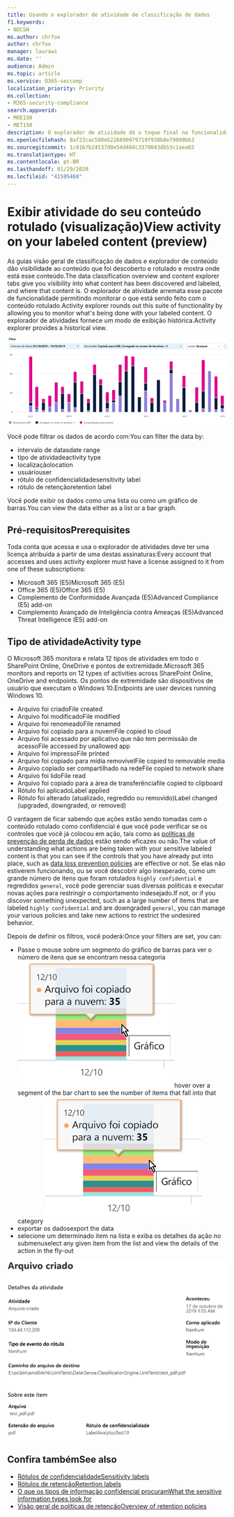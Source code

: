 ```yaml
---
title: Usando o explorador de atividade de classificação de dados
f1.keywords:
- NOCSH
ms.author: chrfox
author: chrfox
manager: laurawi
ms.date: ''
audience: Admin
ms.topic: article
ms.service: O365-seccomp
localization_priority: Priority
ms.collection:
- M365-security-compliance
search.appverid:
- MOE150
- MET150
description: O explorador de atividade dá o toque final na funcionalidade do recurso de classificação de dados, permitindo que você veja e filtre as ações que os usuários estão executando no conteúdo rotulado.
ms.openlocfilehash: 8af23cac590eb226890979719f938b8e79099bb3
ms.sourcegitcommit: 1c91b7b24537d0e54d484c3379043db53c1aea65
ms.translationtype: HT
ms.contentlocale: pt-BR
ms.lasthandoff: 01/29/2020
ms.locfileid: "41595468"
---
```

# <a name="view-activity-on-your-labeled-content-preview"></a><span data-ttu-id="eca34-103">Exibir atividade do seu conteúdo rotulado (visualização)</span><span class="sxs-lookup"><span data-stu-id="eca34-103">View activity on your labeled content (preview)</span></span>

<span data-ttu-id="eca34-104">As guias visão geral de classificação de dados e explorador de conteúdo dão visibilidade ao conteúdo que foi descoberto e rotulado e mostra onde está esse conteúdo.</span><span class="sxs-lookup"><span data-stu-id="eca34-104">The data classification overview and content explorer tabs give you visibility into what content has been discovered and labeled, and where that content is.</span></span> <span data-ttu-id="eca34-105">O explorador de atividade arremata esse pacote de funcionalidade permitindo monitorar o que está sendo feito com o conteúdo rotulado.</span><span class="sxs-lookup"><span data-stu-id="eca34-105">Activity explorer rounds out this suite of functionality by allowing you to monitor what's being done with your labeled content.</span></span> <span data-ttu-id="eca34-106">O explorador de atividades fornece um modo de exibição histórica.</span><span class="sxs-lookup"><span data-stu-id="eca34-106">Activity explorer provides a historical view.</span></span>

![Visão geral da captura de tela do Explorador de atividades](media/data-classification-activity-explorer-1.png)

<span data-ttu-id="eca34-108">Você pode filtrar os dados de acordo com:</span><span class="sxs-lookup"><span data-stu-id="eca34-108">You can filter the data by:</span></span>

- <span data-ttu-id="eca34-109">intervalo de datas</span><span class="sxs-lookup"><span data-stu-id="eca34-109">date range</span></span>
- <span data-ttu-id="eca34-110">tipo de atividade</span><span class="sxs-lookup"><span data-stu-id="eca34-110">activity type</span></span>
- <span data-ttu-id="eca34-111">localização</span><span class="sxs-lookup"><span data-stu-id="eca34-111">location</span></span>
- <span data-ttu-id="eca34-112">usuário</span><span class="sxs-lookup"><span data-stu-id="eca34-112">user</span></span>
- <span data-ttu-id="eca34-113">rótulo de confidencialidade</span><span class="sxs-lookup"><span data-stu-id="eca34-113">sensitivity label</span></span>
- <span data-ttu-id="eca34-114">rótulo de retenção</span><span class="sxs-lookup"><span data-stu-id="eca34-114">retention label</span></span>


<span data-ttu-id="eca34-115">Você pode exibir os dados como uma lista ou como um gráfico de barras.</span><span class="sxs-lookup"><span data-stu-id="eca34-115">You can view the data either as a list or a bar graph.</span></span>

## <a name="prerequisites"></a><span data-ttu-id="eca34-116">Pré-requisitos</span><span class="sxs-lookup"><span data-stu-id="eca34-116">Prerequisites</span></span>

<span data-ttu-id="eca34-117">Toda conta que acessa e usa o explorador de atividades deve ter uma licença atribuída a partir de uma destas assinaturas:</span><span class="sxs-lookup"><span data-stu-id="eca34-117">Every account that accesses and uses activity explorer must have a license assigned to it from one of these subscriptions:</span></span>

- <span data-ttu-id="eca34-118">Microsoft 365 (E5)</span><span class="sxs-lookup"><span data-stu-id="eca34-118">Microsoft 365 (E5)</span></span>
- <span data-ttu-id="eca34-119">Office 365 (E5)</span><span class="sxs-lookup"><span data-stu-id="eca34-119">Office 365 (E5)</span></span>
- <span data-ttu-id="eca34-120">Complemento de Conformidade Avançada (E5)</span><span class="sxs-lookup"><span data-stu-id="eca34-120">Advanced Compliance (E5) add-on</span></span>
- <span data-ttu-id="eca34-121">Complemento Avançado de Inteligência contra Ameaças (E5)</span><span class="sxs-lookup"><span data-stu-id="eca34-121">Advanced Threat Intelligence (E5) add-on</span></span>

## <a name="activity-type"></a><span data-ttu-id="eca34-122">Tipo de atividade</span><span class="sxs-lookup"><span data-stu-id="eca34-122">Activity type</span></span>

<span data-ttu-id="eca34-123">O Microsoft 365 monitora e relata 12 tipos de atividades em todo o SharePoint Online, OneDrive e pontos de extremidade.</span><span class="sxs-lookup"><span data-stu-id="eca34-123">Microsoft 365 monitors and reports on 12 types of activities across SharePoint Online, OneDrive and endpoints.</span></span> <span data-ttu-id="eca34-124">Os pontos de extremidade são dispositivos de usuário que executam o Windows 10.</span><span class="sxs-lookup"><span data-stu-id="eca34-124">Endpoints are user devices running Windows 10.</span></span>

- <span data-ttu-id="eca34-125">Arquivo foi criado</span><span class="sxs-lookup"><span data-stu-id="eca34-125">File created</span></span>
- <span data-ttu-id="eca34-126">Arquivo foi modificado</span><span class="sxs-lookup"><span data-stu-id="eca34-126">File modified</span></span>
- <span data-ttu-id="eca34-127">Arquivo foi renomeado</span><span class="sxs-lookup"><span data-stu-id="eca34-127">File renamed</span></span>
- <span data-ttu-id="eca34-128">Arquivo foi copiado para a nuvem</span><span class="sxs-lookup"><span data-stu-id="eca34-128">File copied to cloud</span></span>
- <span data-ttu-id="eca34-129">Arquivo foi acessado por aplicativo que não tem permissão de acesso</span><span class="sxs-lookup"><span data-stu-id="eca34-129">File accessed by unallowed app</span></span>
- <span data-ttu-id="eca34-130">Arquivo foi impresso</span><span class="sxs-lookup"><span data-stu-id="eca34-130">File printed</span></span>
- <span data-ttu-id="eca34-131">Arquivo foi copiado para mídia removível</span><span class="sxs-lookup"><span data-stu-id="eca34-131">File copied to removable media</span></span>
- <span data-ttu-id="eca34-132">Arquivo copiado ser compartilhado na rede</span><span class="sxs-lookup"><span data-stu-id="eca34-132">File copied to network share</span></span>
- <span data-ttu-id="eca34-133">Arquivo foi lido</span><span class="sxs-lookup"><span data-stu-id="eca34-133">File read</span></span>
- <span data-ttu-id="eca34-134">Arquivo foi copiado para a área de transferência</span><span class="sxs-lookup"><span data-stu-id="eca34-134">file copied to clipboard</span></span>
- <span data-ttu-id="eca34-135">Rótulo foi aplicado</span><span class="sxs-lookup"><span data-stu-id="eca34-135">Label applied</span></span>
- <span data-ttu-id="eca34-136">Rótulo foi alterado (atualizado, regredido ou removido)</span><span class="sxs-lookup"><span data-stu-id="eca34-136">Label changed (upgraded, downgraded, or removed)</span></span>

<span data-ttu-id="eca34-137">O vantagem de ficar sabendo que ações estão sendo tomadas com o conteúdo rotulado como confidencial é que você pode verificar se os controles que você já colocou em ação, tais como as [políticas de prevenção de perda de dados](data-loss-prevention-policies.md) estão sendo eficazes ou não.</span><span class="sxs-lookup"><span data-stu-id="eca34-137">The value of understanding what actions are being taken with your sensitive labeled content is that you can see if the controls that you have already put into place, such as [data loss prevention policies](data-loss-prevention-policies.md) are effective or not.</span></span> <span data-ttu-id="eca34-138">Se elas não estiverem funcionando, ou se você descobrir algo inesperado, como um grande número de itens que foram rotulados `highly confidential` e regredidos `general`, você pode gerenciar suas diversas políticas e executar novas ações para restringir o comportamento indesejado.</span><span class="sxs-lookup"><span data-stu-id="eca34-138">If not, or if you discover something unexpected, such as a large number of items that are labeled `highly confidential` and are downgraded `general`, you can manage your various policies and take new actions to restrict the undesired behavior.</span></span>

<span data-ttu-id="eca34-139">Depois de definir os filtros, você poderá:</span><span class="sxs-lookup"><span data-stu-id="eca34-139">Once your filters are set, you can:</span></span>

- <span data-ttu-id="eca34-140">Passe o mouse sobre um segmento do gráfico de barras para ver o número de itens que se encontram nessa categoria ![imagem do explorador de atividade ao passar o mouse](media/data-classification-activity-explorer-hover-over-2.png)</span><span class="sxs-lookup"><span data-stu-id="eca34-140">hover over a segment of the bar chart to see the number of items that fall into that category ![activity explorer hover over](media/data-classification-activity-explorer-hover-over-2.png)</span></span>
- <span data-ttu-id="eca34-141">exportar os dados</span><span class="sxs-lookup"><span data-stu-id="eca34-141">export the data</span></span>
- <span data-ttu-id="eca34-142">selecione um determinado item na lista e exiba os detalhes da ação no submenu</span><span class="sxs-lookup"><span data-stu-id="eca34-142">select any given item from the list and view the details of the action in the fly-out</span></span>

![detalhes do submenu do explorador de atividade](media/data-classification-activity-explorer-fly-out-3.png)

## <a name="see-also"></a><span data-ttu-id="eca34-144">Confira também</span><span class="sxs-lookup"><span data-stu-id="eca34-144">See also</span></span>
- [<span data-ttu-id="eca34-145">Rótulos de confidencialidade</span><span class="sxs-lookup"><span data-stu-id="eca34-145">Sensitivity labels</span></span>](sensitivity-labels.md)
- [<span data-ttu-id="eca34-146">Rótulos de retenção</span><span class="sxs-lookup"><span data-stu-id="eca34-146">Retention labels</span></span>](labels.md)
- [<span data-ttu-id="eca34-147">O que os tipos de informação confidencial procuram</span><span class="sxs-lookup"><span data-stu-id="eca34-147">What the sensitive information types look for</span></span>](what-the-sensitive-information-types-look-for.md)
- [<span data-ttu-id="eca34-148">Visão geral de políticas de retenção</span><span class="sxs-lookup"><span data-stu-id="eca34-148">Overview of retention policies</span></span>](retention-policies.md)
